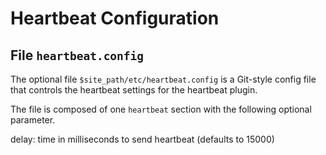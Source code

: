 Heartbeat Configuration
=========================
File `heartbeat.config`
-------------------------

The optional file `$site_path/etc/heartbeat.config` is a Git-style config file that controls the heartbeat settings for the heartbeat plugin.

The file is composed of one `heartbeat` section with the following optional parameter.

delay: time in milliseconds to send heartbeat (defaults to 15000)
